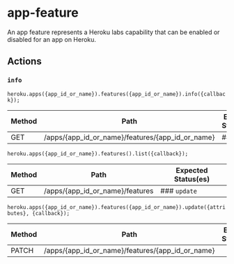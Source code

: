 # app-feature

An app feature represents a Heroku labs capability that can be enabled or disabled for an app on Heroku.

## Actions

### `info`

`heroku.apps({app_id_or_name}).features({app_id_or_name}).info({callback});`

Method | Path | Expected Status(es)
--- | --- | ---
GET | /apps/{app_id_or_name}/features/{app_id_or_name} | ### `list`

`heroku.apps({app_id_or_name}).features().list({callback});`

Method | Path | Expected Status(es)
--- | --- | ---
GET | /apps/{app_id_or_name}/features | ### `update`

`heroku.apps({app_id_or_name}).features({app_id_or_name}).update({attributes}, {callback});`

Method | Path | Expected Status(es)
--- | --- | ---
PATCH | /apps/{app_id_or_name}/features/{app_id_or_name} | 